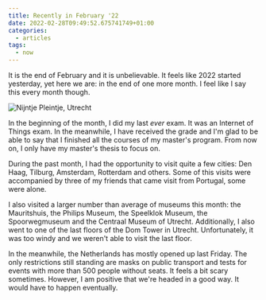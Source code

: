 ```yaml
---
title: Recently in February '22
date: 2022-02-28T09:49:52.675741749+01:00
categories:
  - articles
tags:
  - now
---
```


It is the end of February and it is unbelievable. It feels like 2022 started yesterday, yet here we are: in the end of one more month. I feel like I say this every month though.

<!--more-->

![Nijntje Pleintje, Utrecht](cdn:/70d1d310b0ff54650aaf064dd786f751d2e4338e11f1116cd50790f5a37f364b?class=left)

In the beginning of the month, I did my last _ever_ exam. It was an Internet of Things exam. In the meanwhile, I have received the grade and I'm glad to be able to say that I finished all the courses of my master's program. From now on, I only have my master's thesis to focus on.

During the past month, I had the opportunity to visit quite a few cities: Den Haag, Tilburg, Amsterdam, Rotterdam and others. Some of this visits were accompanied by three of my friends that came visit from Portugal, some were alone.

I also visited a larger number than average of museums this month: the Mauritshuis, the Philips Museum, the Speelklok Museum, the Spoorwegmuseum and the Centraal Museum of Utrecht. Additionally, I also went to one of the last floors of the Dom Tower in Utrecht. Unfortunately, it was too windy and we weren't able to visit the last floor.

In the meanwhile, the Netherlands has mostly opened up last Friday. The only restrictions still standing are masks on public transport and tests for events with more than 500 people without seats. It feels a bit scary sometimes. However, I am positive that we're headed in a good way. It would have to happen eventually.
